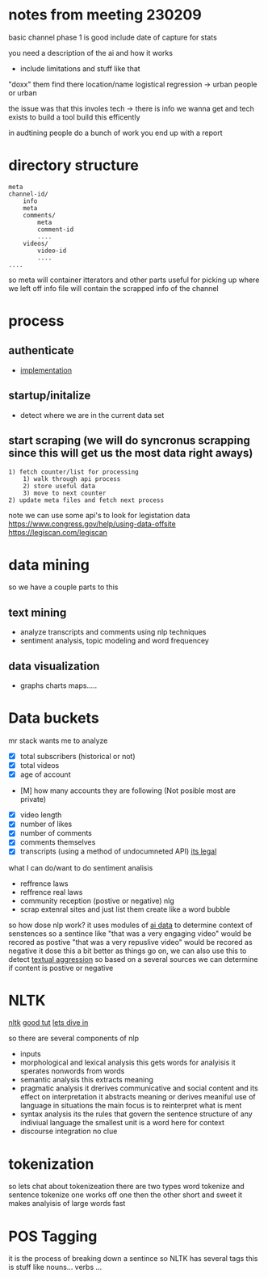 # notes from meeting 230209
basic channel phase 1 is good
include date of capture for stats

you need a description of the ai and how it works
- include limitations and stuff like that

"doxx" them find there location/name
logistical regression -> urban people or urban 

the issue was that this involes tech -> there is info we wanna get and tech exists to 
build a tool build this efficently 

in audtining people do a bunch of work you end up with a report 


# directory structure
```
meta
channel-id/
    info
    meta
    comments/
        meta
        comment-id
        ....
    videos/
        video-id
        ....
....
```
so meta will container itterators and other parts useful for picking up where we left off
info file will contain the scrapped info of the channel

# process
## authenticate
- [implementation](https://developers.google.com/identity/protocols/oauth2/service-account#python)
## startup/initalize
- detect where we are in the current data set
## start scraping (we will do syncronus scrapping since this will get us the most data right aways)
    1) fetch counter/list for processing 
        1) walk through api process
        2) store useful data 
        3) move to next counter
    2) update meta files and fetch next process


note we can use some api's to look for legistation data
https://www.congress.gov/help/using-data-offsite
https://legiscan.com/legiscan

# data mining
so we have a couple parts to this 
## text mining 
- analyze transcripts and comments using nlp techniques 
- sentiment analysis, topic modeling and word frequencey 
## data visualization 
- graphs charts maps.....

# Data buckets
mr stack wants me to analyze
- [x] total subscribers (historical or not)
- [x] total videos
- [x] age of account
- [M] how many accounts they are following (Not posible most are private)
- [x] video length
- [x] number of likes
- [x] number of comments
- [x] comments themselves
- [X] transcripts (using a method of undocumneted API) [its legal](https://www.google.com/url?sa=t&rct=j&q=&esrc=s&source=web&cd=&cad=rja&uact=8&ved=2ahUKEwjp3NXLx_L8AhWPnokEHSzCALMQFnoECBUQAw&url=https%3A%2F%2Fresearch.aimultiple.com%2Fscraping-youtube%2F&usg=AOvVaw2Es6fchzqR6aNXUtHnHnP7)

what I can do/want to do
sentiment analisis
- reffrence laws
- reffrence real laws
- community reception (postive or negative)
    nlg
- scrap extenral sites and just list them
    create like a word bubble

so how dose nlp work?
it uses modules of [ai data](https://www.nltk.org/nltk_data/)
to determine context of senstences so a sentince like 
"that was a very engaging video" would be recored as postive 
"that was a very repuslive video" would be recored as negative
it dose this a bit better as things go on,
we can also use this to detect [textual aggression](https://aclanthology.org/W18-4421.pdf)
so based on a several sources we can determine if content is postive or negative

# NLTK
[nltk](https://www.nltk.org/)
[good tut](https://realpython.com/python-nltk-sentiment-analysis/#getting-started-with-nltk)
[lets dive in](https://www.guru99.com/nlp-tutorial.html)

so there are several components of nlp
- inputs 
- morphological and lexical analysis
    this gets words for analyisis it sperates nonwords from words
- semantic analysis
    this extracts meaning
- pragmatic analysis
    it drerives communicative and social content and its effect on interpretation
    it abstracts meaning or derives meaniful use of language in situations
    the main focus is to reinterpret what is ment
- syntax analysis
    its the rules that govern the sentence structure of any indiviual language
    the smallest unit is a word here for context
- discourse integration
    no clue

# tokenization
so lets chat about tokenizeation 
there are two types 
word tokenize and sentence tokenize 
one works off one then the other
short and sweet it makes analyisis of large words fast

# POS Tagging
it is the process of breaking down a sentince
so NLTK has several tags this is stuff like
nouns... verbs ...





